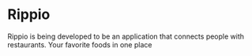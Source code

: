 # Rippio
Rippio is being developed to be an application that connects people with restaurants. Your favorite foods in one place
